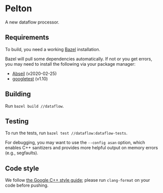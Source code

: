 # Pelton

A new dataflow processor.

## Requirements

To build, you need a working [Bazel](https://docs.bazel.build/versions/3.5.0/install.html)
installation.

Bazel will pull some dependencies automatically. If not or you get errors, you may need to
install the following via your package manager:
 * [Abseil](https://abseil.io/) (v2020-02-25)
 * [googletest](https://github.com/google/googletest) (v1.10)

## Building

Run `bazel build //dataflow`.

## Testing

To run the tests, run `bazel test //dataflow:dataflow-tests`.

For debugging, you may want to use the `--config asan` option, which enables C++
sanitizers and provides more helpful output on memory errors (e.g., segfaults).

## Code style

We follow [the Google C++ style guide](https://google.github.io/styleguide/cppguide.html);
please run `clang-format` on your code before pushing.
